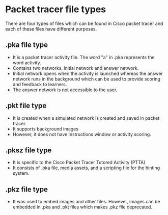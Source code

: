 # Packet tracer file types

There are four types of files which can be found in Cisco packet tracer and each of these files have different purposes.

## .pka file type
- It is a packet tracer activity file. The word "a" in .pka represents the word activity.
- Contains two networks, initial network and answer network.
- Initial network opens when the activity is launched whereas the answer network runs in the background which can be used to provide scoring and feedback to learners.
- The answer network is not accessible to the user.

## .pkt file type
- It is created when a simulated network is created and saved in packet tracer.
- It supports background images
- However, it does not have instructions window or activity scoring.

## .pksz file type
- It is specific to the Cisco Packet Tracer Tutored Activity (PTTA)
- It consists of .pka file, media assets, and a scripting file for the hinting system.

## .pkz file type
- It was used to embed images and other files. However, images can be embedded in .pka and .pkt files which makes .pkz file deprecated.
